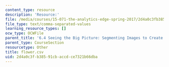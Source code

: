 ```yaml
---
content_type: resource
description: 'Resource:'
file: /media/courses/15-071-the-analytics-edge-spring-2017/2d4a0c3fb38591cbaccdce7321b66dba_flower.csv
file_type: text/comma-separated-values
learning_resource_types: []
ocw_type: OCWFile
parent_title: '6.4 Seeing the Big Picture: Segmenting Images to Create Data  (Recitation)'
parent_type: CourseSection
resourcetype: Other
title: flower.csv
uid: 2d4a0c3f-b385-91cb-accd-ce7321b66dba
---
```

